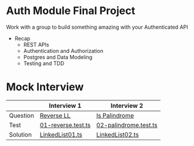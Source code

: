 # Auth Module Final Project

Work with a group to build something amazing with your Authenticated API

- Recap
  - REST APIs
  - Authentication and Authorization
  - Postgres and Data Modeling
  - Testing and TDD

# Mock Interview

|          | Interview 1                 | Interview 2                    |
| -------- | --------------------------- | ------------------------------ |
| Question | [Reverse LL][q1]            | [Is Palindrome][q2]            |
| Test     | [01-reverse.test.ts][test1] | [02-palindrome.test.ts][test2] |
| Solution | [LinkedList01.ts][ll1]      | [LinkedList02.ts][ll2]         |

[q1]: ./interview-01.md
[q2]: ./interview-02.md
[test1]: ./_solutions/typescript/src/01-reverse.test.ts
[test2]: ./_solutions/typescript/src/02-palindrome.test.ts
[ll1]: ./_solutions/typescript/src/LinkedList01.ts
[ll2]: ./_solutions/typescript/src/LinkedList02.ts
